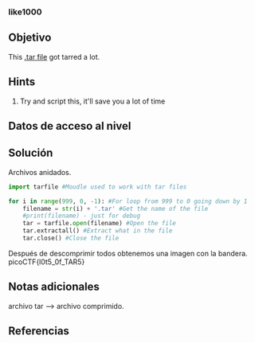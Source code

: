 ### like1000
## Objetivo
This [.tar file](https://jupiter.challenges.picoctf.org/static/52084b5ad360b25f9af83933114324e0/1000.tar) got tarred a lot.
## Hints
1. Try and script this, it'll save you a lot of time
## Datos de acceso al nivel
## Solución
Archivos anidados. 
```python
import tarfile #Moudle used to work with tar files

for i in range(999, 0, -1): #For loop from 999 to 0 going down by 1
	filename = str(i) + '.tar' #Get the name of the file
	#print(filename) - just for debug
	tar = tarfile.open(filename) #Open the file
	tar.extractall() #Extract what in the file
	tar.close() #Close the file
```

Después de descomprimir todos obtenemos una imagen con la bandera.
picoCTF{l0t5_0f_TAR5}
## Notas adicionales
archivo tar --> archivo comprimido.
## Referencias
